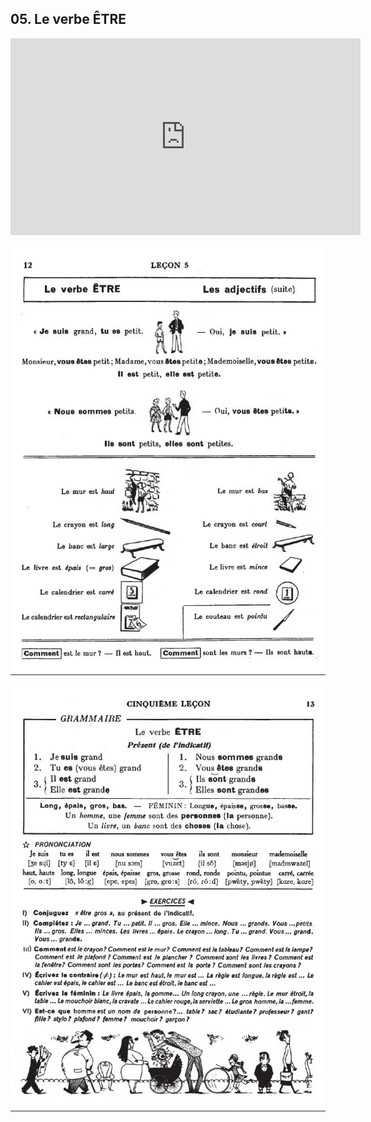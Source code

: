 ## 05. Le verbe ÊTRE

<iframe width="560" height="315" src="https://www.youtube.com/embed/" frameborder="0" allow="accelerometer; autoplay; encrypted-media; gyroscope; picture-in-picture" allowfullscreen></iframe>

![05A](img/05A.JPG)

![05B](img/05B.JPG)